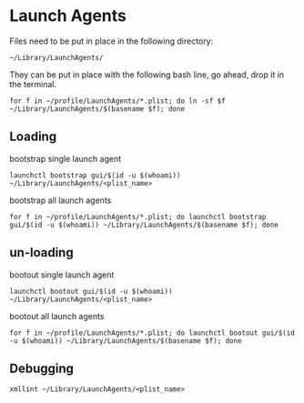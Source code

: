 # Launch Agents

Files need to be put in place in the following directory:

```
~/Library/LaunchAgents/
```

They can be put in place with the following bash line, go ahead, drop it in the terminal.
```
for f in ~/profile/LaunchAgents/*.plist; do ln -sf $f ~/Library/LaunchAgents/$(basename $f); done
```

## Loading
bootstrap single launch agent
```
launchctl bootstrap gui/$(id -u $(whoami)) ~/Library/LaunchAgents/<plist_name>
```

bootstrap all launch agents
```
for f in ~/profile/LaunchAgents/*.plist; do launchctl bootstrap gui/$(id -u $(whoami)) ~/Library/LaunchAgents/$(basename $f); done
```

## un-loading

bootout single launch agent
```
launchctl bootout gui/$(id -u $(whoami)) ~/Library/LaunchAgents/<plist_name>
```

bootout all launch agents
```
for f in ~/profile/LaunchAgents/*.plist; do launchctl bootout gui/$(id -u $(whoami)) ~/Library/LaunchAgents/$(basename $f); done
```

## Debugging

```
xmllint ~/Library/LaunchAgents/<plist_name>
```